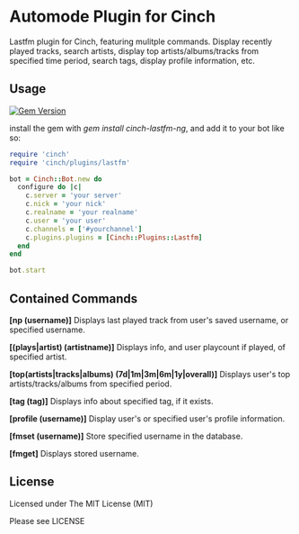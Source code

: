 Automode Plugin for Cinch
========================
Lastfm plugin for Cinch, featuring mulitple commands.
Display recently played tracks, search artists, display top
artists/albums/tracks from specified time period, search tags, display profile
information, etc.

Usage
-----

[![Gem Version](https://badge.fury.io/rb/cinch-lastfm-ng.svg)](https://badge.fury.io/rb/cinch-lastfm-ng)

install the gem with *gem install cinch-lastfm-ng*, and
add it to your bot like so:

~~~~~~~~~~~~~~~~~~~~~~~~~~~~~~~~~~~~~~~~ ruby
require 'cinch'
require 'cinch/plugins/lastfm'

bot = Cinch::Bot.new do
  configure do |c|
    c.server = 'your server'
    c.nick = 'your nick'
    c.realname = 'your realname'
    c.user = 'your user'
    c.channels = ['#yourchannel']
    c.plugins.plugins = [Cinch::Plugins::Lastfm]
  end
end

bot.start
~~~~~~~~~~~~~~~~~~~~~~~~~~~~~~~~~~~~~~~~

Contained Commands
------------------

**[np (username)]**
Displays last played track from user's saved username, or specified username.

**[(plays|artist) (artistname)]**
Displays info, and user playcount if played, of specified artist.

**[top(artists|tracks|albums) (7d|1m|3m|6m|1y|overall)]**
Displays user's top artists/tracks/albums from specified period.

**[tag (tag)]**
Displays info about specified tag, if it exists.

**[profile (username)]**
Display user's or specified user's profile information.

**[fmset (username)]**
Store specified username in the database.

**[fmget]**
Displays stored username.

License
-------

Licensed under The MIT License (MIT)

Please see LICENSE
